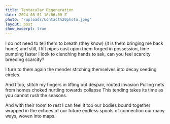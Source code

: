 ```yaml
---
title: Tentacular Regeneration
date: 2024-08-01 16:06:00 Z
photo: "/uploads/Contact%20photo.jpeg"
layout: post
show_excerpt: true
---
```


I do not need to tell them to breath
(they know)
(it is them bringing me back home)
and still, I lift pipes cast upon them
forged in possession, time pumping faster
I look to clenching hands to ask,
can you feel
scarcity breeding scarcity?

I turn to them again
the mender
stitching themselves into decay
seeding circles.

And I too, stitch my fingers in
lifting out despair, rooted invasion
Pulling nets from homes choked
	hurtling towards collapse
This tending takes its time
	as you cannot rush the seasons.

And with their room to rest
I can feel it too
our bodies bound together
wrapped in the echoes of our future
   endless spools of connection
our many ways,  woven into maps.
